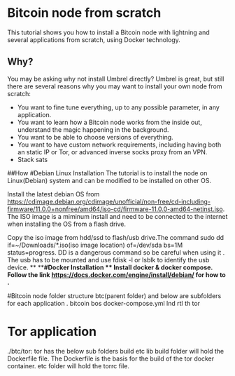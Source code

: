 # Bitcoin node from scratch

This tutorial shows you how to install a Bitcoin node with lightning and several applications from scratch, using Docker technology.

## Why?

You may be asking why not install Umbrel directly? Umbrel is great, but still there are several reasons why you may want to install your own node from scratch:

- You want to fine tune everything, up to any possible parameter, in any application.
- You want to learn how a Bitcoin node works from the inside out, understand the magic happening in the background.
- You want to be able to choose versions of everything.
- You want to have custom network requirements, including having both an static IP or Tor, or advanced inverse socks proxy from an VPN.
- Stack sats

##How 
#Debian Linux Installation 
The tutorial is to install the node on Linux(Debian) system and can be modified to be installed on other OS.

Install the latest debian OS from https://cdimage.debian.org/cdimage/unofficial/non-free/cd-including-firmware/11.0.0+nonfree/amd64/iso-cd/firmware-11.0.0-amd64-netinst.iso. The ISO image is a miminum install and need to be connected to the internet when installing the OS from a flash drive.

Copy the iso image from hdd/ssd to flash/usb drive.The command sudo dd if=~/Downloads/*.iso(iso image location) of=/dev/sda bs=1M status=progress. DD is a dangerous command so be careful when using it . 
The usb has to be mounted and use fdisk -l or lsblk to identify the usb device.
**
****#Docker Installation **
 Install docker & docker compose. Follow the link https://docs.docker.com/engine/install/debian/ for how to .**
 
 #Bitcoin node folder structure 
 btc(parent folder) and below are subfolders for each application .
bitcoin  bos  docker-compose.yml lnd	rtl  th  tor

# Tor application  
./btc/tor: tor has the below sub folders
build  etc  lib
build folder will hold the Dockerfile file. The Dockerfile is the basis for the build of the tor docker container.
etc folder will hold the torrc file.



